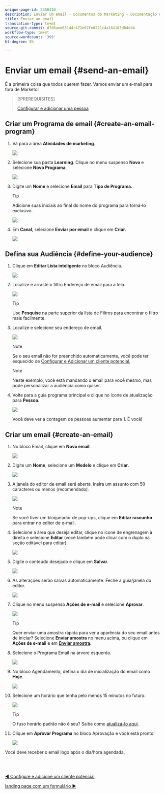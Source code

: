 ```yaml
---
unique-page-id: 2359410
description: Enviar um email - Documentos do Marketing - Documentação do produto
title: Enviar um email
translation-type: tm+mt
source-git-commit: d7d6aee63144c472e02fe0221c4a164183d04dd4
workflow-type: tm+mt
source-wordcount: '399'
ht-degree: 0%

---
```



# Enviar um email {#send-an-email}

É a primeira coisa que todos querem fazer. Vamos enviar um e-mail para fora de Marketo!

>[!PREREQUISITES]
>
>[Configurar e adicionar uma pessoa](/help/marketo/getting-started/quick-wins/get-set-up-and-add-a-person.md)

## Criar um Programa de email {#create-an-email-program}

1. Vá para a área **Atividades de marketing**.

   ![](assets/one-1.png)

1. Selecione sua pasta **Learning**. Clique no menu suspenso **Novo** e selecione **Novo Programa**.

   ![](assets/two-1.png)

1. Digite um **Nome** e selecione **Email** para **Tipo de Programa.**

   >[!TIP]
   >
   >Adicione suas iniciais ao final do nome do programa para torná-lo exclusivo.

   ![](assets/three.png)

1. Em **Canal**, selecione **Enviar por email** e clique em **Criar**.

   ![](assets/image2015-3-2-16-3a25-3a18.png)

## Defina sua Audiência {#define-your-audience}

1. Clique em **Editar Lista inteligente** no bloco Audiência.

   ![](assets/five.png)

1. Localize e arraste o filtro Endereço de email para a tela.

   ![](assets/six.png)

   >[!TIP]
   >
   >Use **Pesquise** na parte superior da lista de Filtros para encontrar o filtro mais facilmente.

1. Localize e selecione seu endereço de email.

   ![](assets/seven-1.png)

   >[!NOTE]
   >
   >Se o seu email não for preenchido automaticamente, você pode ter esquecido de [Configurar e Adicionar um cliente potencial.](/help/marketo/getting-started/quick-wins/get-set-up-and-add-a-person.md)

   >[!NOTE]
   >
   >Neste exemplo, você está mandando o email para você mesmo, mas pode personalizar a audiência como quiser.

1. Volte para a guia programa principal e clique no ícone de atualização para **Pessoa**.

   ![](assets/refresh-icon.png)

   Você deve ver a contagem de pessoas aumentar para 1. É você!

## Criar um email {#create-an-email}

1. No bloco Email, clique em **Novo email**.

   ![](assets/image2014-9-8-15-3a10-3a47.png)

1. Digite um **Nome**, selecione um **Modelo** e clique em **Criar**.

   ![](assets/ten-1.png)

1. A janela do editor de email será aberta. Insira um assunto com 50 caracteres ou menos (recomendado).

   ![](assets/eleven.png)

   >[!NOTE]
   >
   >Se você tiver um bloqueador de pop-ups, clique em **Editar rascunho** para entrar no editor de e-mail.

1. Selecione a área que deseja editar, clique no ícone de engrenagem à direita e selecione **Editar** (você também pode clicar com o duplo na seção editável para editar).

   ![](assets/twelve.png)

1. Digite o conteúdo desejado e clique em **Salvar**.

   ![](assets/thirteen.png)

1. As alterações serão salvas automaticamente. Feche a guia/janela do editor.

   ![](assets/fourteen.png)

1. Clique no menu suspenso **Ações de e-mail** e selecione **Aprovar**.

   ![](assets/fifteen.png)

   >[!TIP]
   >
   >Quer enviar uma amostra rápida para ver a aparência do seu email antes de iniciar? Selecione **Enviar amostra** no menu acima, ou clique em **Ações de e-mail** e em [**Enviar amostra**](/help/marketo/product-docs/email-marketing/general/creating-an-email/send-a-sample-email.md).

1. Selecione o Programa Email na árvore esquerda.

   ![](assets/sixteen.png)

1. No bloco Agendamento, defina o dia de inicialização do email como **Hoje.**

   ![](assets/image2014-9-8-15-3a13-3a11.png)

1. Selecione um horário que tenha pelo menos 15 minutos no futuro.

   ![](assets/image2014-9-8-15-3a13-3a25.png)

   >[!TIP]
   >
   >O fuso horário padrão não é seu? Saiba como [atualizá-lo aqui](/help/marketo/product-docs/administration/settings/select-your-language-locale-and-time-zone.md).

1. Clique em **Aprovar Programa** no bloco Aprovação e você está pronto!

   ![](assets/image2014-9-8-15-3a13-3a34.png)

Você deve receber o email logo após o dia/hora agendada.

<br> 

[◄ Configure e adicione um cliente potencial](/help/marketo/getting-started/quick-wins/get-set-up-and-add-a-person.md)

[landing page com um formulário ►](/help/marketo/getting-started/quick-wins/landing-page-with-a-form.md)
